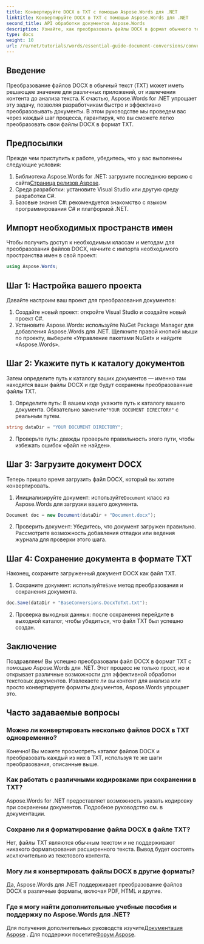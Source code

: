 ```yaml
---
title: Конвертируйте DOCX в TXT с помощью Aspose.Words для .NET
linktitle: Конвертируйте DOCX в TXT с помощью Aspose.Words для .NET
second_title: API обработки документов Aspose.Words
description: Узнайте, как преобразовать файлы DOCX в формат обычного текста (TXT) с помощью Aspose.Words для .NET в этом подробном руководстве.
type: docs
weight: 10
url: /ru/net/tutorials/words/essential-guide-document-conversions/convert-docx-to-txt/
---
```

## Введение

Преобразование файлов DOCX в обычный текст (TXT) может иметь решающее значение для различных приложений, от извлечения контента до анализа текста. К счастью, Aspose.Words for .NET упрощает эту задачу, позволяя разработчикам быстро и эффективно преобразовывать документы. В этом руководстве мы проведем вас через каждый шаг процесса, гарантируя, что вы сможете легко преобразовать свои файлы DOCX в формат TXT.

## Предпосылки

Прежде чем приступить к работе, убедитесь, что у вас выполнены следующие условия:

1.  Библиотека Aspose.Words for .NET: загрузите последнюю версию с сайта[Страница релизов Aspose](https://releases.aspose.com/words/net/).
2. Среда разработки: установите Visual Studio или другую среду разработки C#.
3. Базовые знания C#: рекомендуется знакомство с языком программирования C# и платформой .NET.

## Импорт необходимых пространств имен

Чтобы получить доступ к необходимым классам и методам для преобразования файлов DOCX, начните с импорта необходимого пространства имен в свой проект:

```csharp
using Aspose.Words;
```

## Шаг 1: Настройка вашего проекта

Давайте настроим ваш проект для преобразования документов:

1. Создайте новый проект: откройте Visual Studio и создайте новый проект C#.
2. Установите Aspose.Words: используйте NuGet Package Manager для добавления Aspose.Words для .NET. Щелкните правой кнопкой мыши по проекту, выберите «Управление пакетами NuGet» и найдите «Aspose.Words».

## Шаг 2: Укажите путь к каталогу документов

Затем определите путь к каталогу ваших документов — именно там находятся ваши файлы DOCX и где будут сохранены преобразованные файлы TXT.

1.  Определите путь: В вашем коде укажите путь к каталогу вашего документа. Обязательно замените`"YOUR DOCUMENT DIRECTORY"` с реальным путем.

```csharp
string dataDir = "YOUR DOCUMENT DIRECTORY";
```

2. Проверьте путь: дважды проверьте правильность этого пути, чтобы избежать ошибок «файл не найден».

## Шаг 3: Загрузите документ DOCX

Теперь пришло время загрузить файл DOCX, который вы хотите конвертировать.

1.  Инициализируйте документ: используйте`Document` класс из Aspose.Words для загрузки вашего документа.

```csharp
Document doc = new Document(dataDir + "Document.docx");
```

2. Проверить документ: Убедитесь, что документ загружен правильно. Рассмотрите возможность добавления отладки или ведения журнала для проверки этого шага.

## Шаг 4: Сохранение документа в формате TXT

Наконец, сохраните загруженный документ DOCX как файл TXT.

1.  Сохраните документ: используйте`Save` метод преобразования и сохранения документа.

```csharp
doc.Save(dataDir + "BaseConversions.DocxToTxt.txt");
```

2. Проверка выходных данных: после сохранения перейдите в выходной каталог, чтобы убедиться, что файл TXT был успешно создан.

## Заключение

Поздравляем! Вы успешно преобразовали файл DOCX в формат TXT с помощью Aspose.Words для .NET. Этот процесс не только прост, но и открывает различные возможности для эффективной обработки текстовых документов. Извлекаете ли вы контент для анализа или просто конвертируете форматы документов, Aspose.Words упрощает это.

## Часто задаваемые вопросы

### Можно ли конвертировать несколько файлов DOCX в TXT одновременно?

Конечно! Вы можете просмотреть каталог файлов DOCX и преобразовать каждый из них в TXT, используя те же шаги преобразования, описанные выше.

### Как работать с различными кодировками при сохранении в TXT?

Aspose.Words for .NET предоставляет возможность указать кодировку при сохранении документов. Подробное руководство см. в документации.

### Сохраню ли я форматирование файла DOCX в файле TXT?

Нет, файлы TXT являются обычным текстом и не поддерживают никакого форматирования расширенного текста. Вывод будет состоять исключительно из текстового контента.

### Могу ли я конвертировать файлы DOCX в другие форматы?

Да, Aspose.Words для .NET поддерживает преобразование файлов DOCX в различные форматы, включая PDF, HTML и другие.

### Где я могу найти дополнительные учебные пособия и поддержку по Aspose.Words для .NET?

 Для получения дополнительных руководств изучите[Документация Aspose](https://reference.aspose.com/words/net/) . Для поддержки посетите[Форум Aspose](https://forum.aspose.com/c/words/8).
